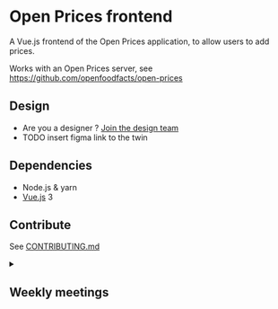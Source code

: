 # Open Prices frontend

A Vue.js frontend of the Open Prices application, to allow users to add prices.

Works with an Open Prices server, see https://github.com/openfoodfacts/open-prices


## Design
- Are you a designer ? [Join the design team](https://github.com/openfoodfacts/openfoodfacts-design)
- TODO insert figma link to the twin

## Dependencies

- Node.js & yarn
- [Vue.js](https://vuejs.org) 3

## Contribute

See [CONTRIBUTING.md](https://github.com/openfoodfacts/open-prices-frontend/blob/main/CONTRIBUTING.md)

<details><summary><h2>Weekly meetings</h2></summary>
* see https://github.com/openfoodfacts/open-prices#weekly-meetings
</details>
